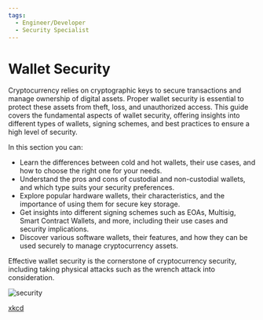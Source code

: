```yaml
---
tags:
  - Engineer/Developer
  - Security Specialist
---
```


# Wallet Security


Cryptocurrency relies on cryptographic keys to secure transactions and manage ownership of digital assets. Proper wallet security is essential to protect these assets from theft, loss, and unauthorized access. This guide covers the fundamental aspects of wallet security, offering insights into different types of wallets, signing schemes, and best practices to ensure a high level of security.

In this section you can:
   - Learn the differences between cold and hot wallets, their use cases, and how to choose the right one for your needs.
   - Understand the pros and cons of custodial and non-custodial wallets, and which type suits your security preferences.
   - Explore popular hardware wallets, their characteristics, and the importance of using them for secure key storage.
   - Get insights into different signing schemes such as EOAs, Multisig, Smart Contract Wallets, and more, including their use cases and security implications.
   - Discover various software wallets, their features, and how they can be used securely to manage cryptocurrency assets.


Effective wallet security is the cornerstone of cryptocurrency security, including taking physical attacks such as the wrench attack into consideration.

![security](https://github.com/security-alliance/frameworks/assets/84518844/12e2cba3-f69e-4fde-85f1-8a235b9808af)

[xkcd](https://xkcd.com/538/)